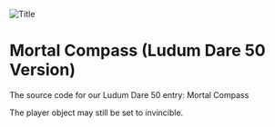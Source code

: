 ![Title](https://user-images.githubusercontent.com/45080494/162202383-5ef50920-1629-4307-9597-c9a82e011d92.png)

# Mortal Compass (Ludum Dare 50 Version)
The source code for our Ludum Dare 50 entry: Mortal Compass

The player object may still be set to invincible.
